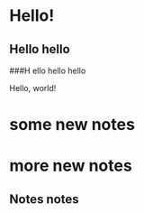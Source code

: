 # Hello!
## Hello hello
###H ello hello hello

Hello, world!

# some new notes
# more new notes 
## Notes notes 
